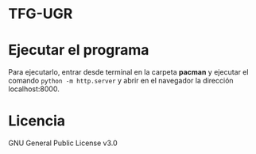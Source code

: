 # TFG-UGR

# Ejecutar el programa

Para ejecutarlo, entrar desde terminal en la carpeta **pacman** y ejecutar el comando `python -m http.server`  y abrir en el navegador la dirección localhost:8000.

# Licencia

GNU General Public License v3.0

